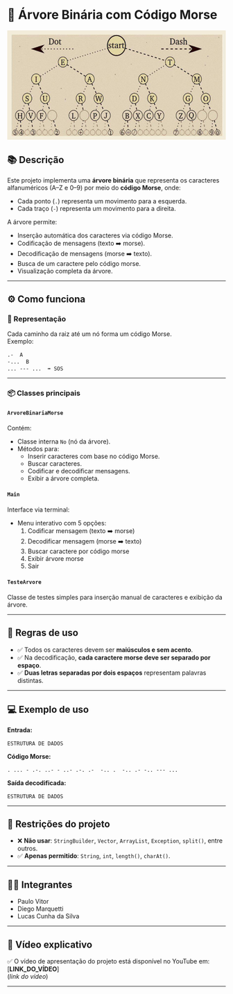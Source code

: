 # 🌲 Árvore Binária com Código Morse
<div align="center">
  <img src="src/imagens/morsetree.jpg"  />
</div>

## 📚 Descrição

Este projeto implementa uma **árvore binária** que representa os caracteres alfanuméricos (A–Z e 0–9) por meio do **código Morse**, onde:
- Cada ponto (`.`) representa um movimento para a esquerda.
- Cada traço (`-`) representa um movimento para a direita.

A árvore permite:
- Inserção automática dos caracteres via código Morse.
- Codificação de mensagens (texto ➡️ morse).
- Decodificação de mensagens (morse ➡️ texto).
- Busca de um caractere pelo código morse.
- Visualização completa da árvore.
---

## ⚙️ Como funciona

### 📌 Representação
Cada caminho da raiz até um nó forma um código Morse.  
Exemplo:
```
.-  A
-...  B
... --- ...  ➡️ SOS
```
---

### 📦 Classes principais

#### `ArvoreBinariaMorse`
Contém:
- Classe interna `No` (nó da árvore).
- Métodos para:
    - Inserir caracteres com base no código Morse.
    - Buscar caracteres.
    - Codificar e decodificar mensagens.
    - Exibir a árvore completa.

#### `Main`
Interface via terminal:
- Menu interativo com 5 opções:
    1. Codificar mensagem (texto ➡️ morse)
    2. Decodificar mensagem (morse ➡️ texto)
    3. Buscar caractere por código morse
    4. Exibir árvore morse
    0. Sair

#### `TesteArvore`
Classe de testes simples para inserção manual de caracteres e exibição da árvore.

---

## 📎 Regras de uso

- ✅ Todos os caracteres devem ser **maiúsculos e sem acento**.
- ✅ Na decodificação, **cada caractere morse deve ser separado por espaço**.
- ✅ **Duas letras separadas por dois espaços** representam palavras distintas.

---

## 💻 Exemplo de uso

**Entrada:**
```
ESTRUTURA DE DADOS
```

**Código Morse:**
```
. ... - .-. ..- - ..- .-. .-  -.. .  -.. .- -.. --- ...
```

**Saída decodificada:**
```
ESTRUTURA DE DADOS
```

---

## 🚫 Restrições do projeto

- ❌ **Não usar**: `StringBuilder`, `Vector`, `ArrayList`, `Exception`, `split()`, entre outros.
- ✅ **Apenas permitido**: `String`, `int`, `length()`, `charAt()`.

---

## 👨‍💻 Integrantes

- Paulo Vitor
- Diego Marquetti
- Lucas Cunha da Silva

---

## 🎥 Vídeo explicativo

✅ O vídeo de apresentação do projeto está disponível no YouTube em:  
[**LINK_DO_VÍDEO**]  
(*link do vídeo*)

---







